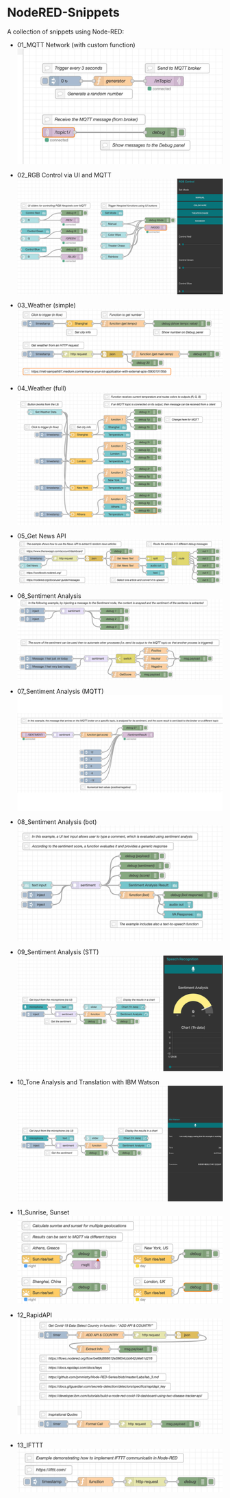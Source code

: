 # NodeRED-Snippets
A collection of snippets using Node-RED:

- 01_MQTT Network (with custom function)
![01 MQTT Network (with custom function)](png/01.png)

- 02_RGB Control via UI and MQTT
![02_RGB Control via UI and MQTT](png/02.png)

- 03_Weather (simple)
![03_Weather (simple)](png/03.png)

- 04_Weather (full)
![04_Weather (full)](png/04.png)

- 05_Get News API
![05_Get News API](png/05.png)

- 06_Sentiment Analysis
![06_Sentiment Analysis](png/06.png)

- 07_Sentiment Analysis (MQTT)
![07_Sentiment Analysis (MQTT)](png/07.png)

- 08_Sentiment Analysis (bot)
![08_Sentiment Analysis (bot)](png/08.png)

- 09_Sentiment Analysis (STT)
![09_Sentiment Analysis (STT)](png/09.png)

- 10_Tone Analysis and Translation with IBM Watson
![10_Tone Analysis and Translation with IBM Watson](png/10.png)

- 11_Sunrise, Sunset
![11_Sunrise, Sunset](png/11.png)

- 12_RapidAPI
![12_RapidAPI](png/12.png)

- 13_IFTTT
![13_IFTTT](png/13.png)
